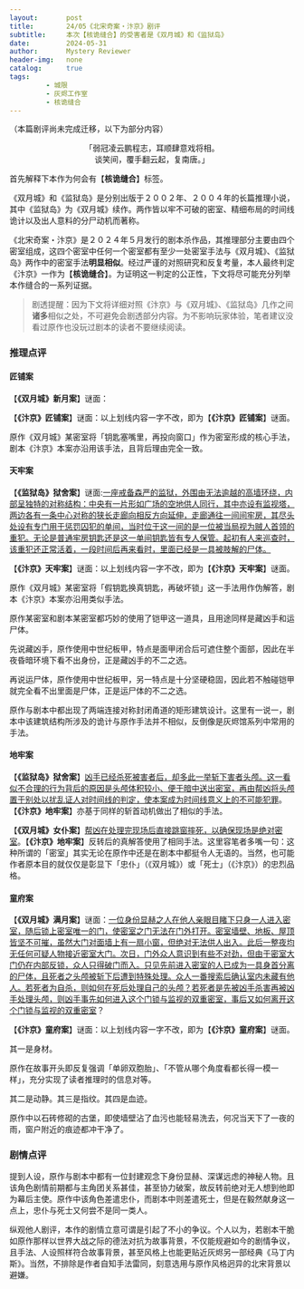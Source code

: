 ```yaml
---
layout:       post
title:        24/05《北宋奇案・汴京》剧评
subtitle:     本次【核诡缝合】的受害者是《双月城》和《监狱岛》
date:         2024-05-31
author:       Mystery Reviewer
header-img:   none
catalog:      true
tags:
         - 城限
         - 灰烬工作室
         - 核诡缝合
---
```

（本篇剧评尚未完成迁移，以下为部分内容）

<p style="text-align:center">「弱冠凌云鹏程志，耳顺肆意戏将相。<br>谈笑间，覆手翻云起，复南唐。」<br></p>

首先解释下本作为何会有【**核诡缝合**】标签。

《双月城》和《监狱岛》是分别出版于２００２年、２００４年的长篇推理小说，其中《监狱岛》为《双月城》续作。两作皆以牢不可破的密室、精细布局的时间线诡计以及出人意料的分尸动机而著称。

《北宋奇案・汴京》是２０２４年５月发行的剧本杀作品，其推理部分主要由四个密室组成，这四个密室中任何一个密室都有至少一处密室手法与《双月城》、《监狱岛》两作中的密室手法**明显相似**。经过严谨的对照研究和反复考量，本人最终判定《汴京》一作为【**核诡缝合**】。为证明这一判定的公正性，下文将尽可能充分列举本作缝合的一系列证据。

>剧透提醒：因为下文将详细对照《汴京》与《双月城》、《监狱岛》几作之间**诸多**相似之处，不可避免会剧透部分内容。为不影响玩家体验，笔者建议没看过原作也没玩过剧本的读者不要继续阅读。

### 推理点评

#### 匠铺案

【**《双月城》新月案**】谜面：

【**《汴京》匠铺案**】谜面：以上划线内容一字不改，即为【**《汴京》匠铺案**】谜面。

原作《双月城》某密室将「钥匙塞嘴里，再投向窗口」作为密室形成的核心手法，剧本《汴京》本案亦沿用该手法，且背后理由完全一致。

#### 天牢案

【**《监狱岛》狱舍案**】谜面:<u>一座戒备森严的监狱，外围由无法逾越的高墙环绕，内部呈独特的对称结构：中央有一片形如广场的空地供人同行，其中亦设有监视塔，两边各有一条中心对称的狭长走廊向相反方向延伸，走廊通往一间间牢房，其尽头处设有专门用于惩罚囚犯的单间，当时位于这一间的是一位被当局视为贼人首领的重犯。无论是普通牢房钥匙还是这一单间钥匙皆有专人保管。起初有人来巡查时，该重犯还正常活着，一段时间后再来看时，里面已经是一具被肢解的尸体。</u>

【**《汴京》天牢案**】谜面：以上划线内容一字不改，即为【**《汴京》天牢案**】谜面。

原作《双月城》某密室将「假钥匙换真钥匙，再破坏锁」这一手法用作伪解答，剧本《汴京》本案亦沿用类似手法。

原作某密室和剧本某密室都巧妙的使用了铠甲这一道具，且用途同样是藏凶手和运尸体。

先说藏凶手，原作使用中世纪板甲，特点是面甲闭合后可遮住整个面部，因此在半夜昏暗环境下看不出身份，正是藏凶手的不二之选。

再说运尸体，原作使用中世纪板甲，另一特点是十分坚硬稳固，因此若不触碰铠甲就完全看不出里面是尸体，正是运尸体的不二之选。

原作与剧本中都出现了两端连接对称封闭甬道的矩形建筑设计。这里有一说一，剧本中该建筑结构所涉及的诡计与原作手法并不相似，反倒像是灰烬馆系列中常用的手法。

#### 地牢案

【**《监狱岛》狱舍案**】<u>凶手已经杀死被害者后，却多此一举斩下害者头颅。这一看似不合理的行为背后的原因是头颅体积较小、便于暗中送出密室，再由帮凶将头颅置于别处以扰乱证人对时间线的判定，使本案成为时间线意义上的不可能犯罪</u>。【**《汴京》地牢案**】亦基于同样的斩首动机做出了相似的手法。

【**《双月城》女仆案**】<u>帮凶在处理完现场后直接跳窗摔死，以确保现场是绝对密室</u>。【**《汴京》地牢案**】反转后的真解答使用了相同手法。这里容笔者多嘴一句：这种所谓的「密室」其实无论在原作中还是在剧本中都挺令人无语的。当然，也可能作者原本目的就仅仅是彰显下「忠仆」（《双月城》）或「死士」（《汴京》）的忠烈品格。

#### 童府案

【**《双月城》满月案**】谜面：<u>一位身份显赫之人在他人亲眼目睹下只身一人进入密室，随后锁上密室唯一的门，使密室之门无法在门外打开。密室墙壁、地板、屋顶皆坚不可摧，虽然大门对面墙上有一扇小窗，但绝对无法供人出入。此后一整夜均无任何可疑人物接近密室大门。次日，门外众人意识到有些不对劲，但由于密室大门仍在内部反锁，众人只得破门而入。只见先前进入密室的人已成为一具身首分离的尸体，且死者之头颅被斩下后遭到特殊处理。众人一番搜索后确认室内未藏有他人。若死者为自杀，则如何在死后处理自己的头颅？若死者是先被凶手杀害再被凶手处理头颅，则凶手事先如何进入这个门锁与监视的双重密室，事后又如何离开这个门锁与监视的双重密室</u>？

【**《汴京》童府案**】谜面：以上划线内容一字不改，即为【**《汴京》童府案**】谜面。


其一是身材。

原作在故事开头即反复强调「单卵双胞胎」、「不管从哪个角度看都长得一模一样」，充分实现了读者推理时的信息对等。

其二是动静。其三是指纹。其四是血迹。

原作中以石砖修砌的古堡，即使墙壁沾了血污也能轻易洗去，何况当天下了一夜的雨，窗户附近的痕迹都冲干净了。

### 剧情点评

提到人设，原作与剧本中都有一位封建观念下身份显赫、深谋远虑的神秘人物。且该角色剧情前期都与主角团关系甚佳，甚至协力破案，故反转前绝对无人想到他即为幕后主使。原作中该角色差遣忠仆，而剧本中则差遣死士，但是在毅然献身这一点上，忠仆与死士又何尝不是同一类人。

纵观他人剧评，本作的剧情立意可谓是引起了不小的争议。个人以为，若剧本干脆如原作那样以世界大战之际的德法对抗为故事背景，不仅能规避如今的剧情争议，且手法、人设照样符合故事背景，甚至风格上也能更贴近灰烬另一部经典《马丁内斯》。当然，不排除是作者自知手法雷同，刻意选用与原作风格迥异的北宋背景以避嫌。

